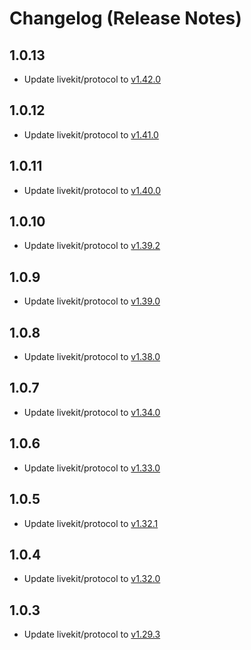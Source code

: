 # Changelog (Release Notes)

## 1.0.13

- Update livekit/protocol to [v1.42.0](https://github.com/livekit/protocol/releases/tag/%40livekit%2Fprotocol%401.42.0)

## 1.0.12

- Update livekit/protocol to [v1.41.0](https://github.com/livekit/protocol/releases/tag/%40livekit%2Fprotocol%401.41.0)

## 1.0.11

- Update livekit/protocol to [v1.40.0](https://github.com/livekit/protocol/releases/tag/%40livekit%2Fprotocol%401.40.0)

## 1.0.10

- Update livekit/protocol to [v1.39.2](https://github.com/livekit/protocol/releases/tag/%40livekit%2Fprotocol%401.39.2)

## 1.0.9

- Update livekit/protocol to [v1.39.0](https://github.com/livekit/protocol/releases/tag/%40livekit%2Fprotocol%401.39.0)

## 1.0.8

- Update livekit/protocol to [v1.38.0](https://github.com/livekit/protocol/releases/tag/%40livekit%2Fprotocol%401.38.0)

## 1.0.7

- Update livekit/protocol to [v1.34.0](https://github.com/livekit/protocol/releases/tag/%40livekit%2Fprotocol%401.34.0)

## 1.0.6

- Update livekit/protocol to [v1.33.0](https://github.com/livekit/protocol/releases/tag/%40livekit%2Fprotocol%401.33.0)

## 1.0.5

- Update livekit/protocol to [v1.32.1](https://github.com/livekit/protocol/releases/tag/%40livekit%2Fprotocol%401.32.1)

## 1.0.4

- Update livekit/protocol to [v1.32.0](https://github.com/livekit/protocol/releases/tag/%40livekit%2Fprotocol%401.32.0)

## 1.0.3

- Update livekit/protocol to [v1.29.3](https://github.com/livekit/protocol/releases/tag/%40livekit%2Fprotocol%401.29.3)
